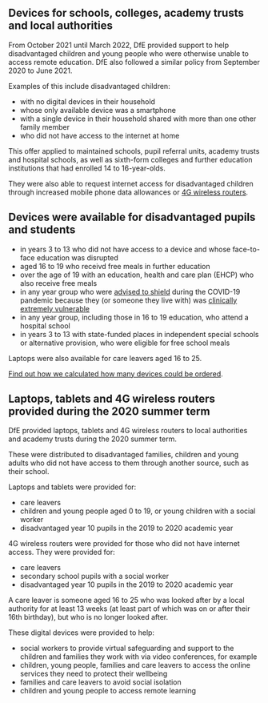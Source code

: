 ## Devices for schools, colleges, academy trusts and local authorities

From October 2021 until March 2022, DfE provided support to help disadvantaged children and young people who were otherwise unable to access remote education. DfE also followed a similar policy from September 2020 to June 2021.

Examples of this include disadvantaged children:

* with no digital devices in their household
* whose only available device was a smartphone
* with a single device in their household shared with more than one other family member
* who did not have access to the internet at home

This offer applied to maintained schools, pupil referral units, academy trusts and hospital schools, as well as sixth-form colleges and further education institutions that had enrolled 14 to 16-year-olds.

They were also able to request internet access for disadvantaged children through increased mobile phone data allowances or [4G wireless routers](/internet-access).

## Devices were available for disadvantaged pupils and students

* in years 3 to 13 who did not have access to a device and whose face-to-face education was disrupted
* aged 16 to 19 who receivd free meals in further education
* over the age of 19 with an education, health and care plan (EHCP) who also receive free meals
* in any year group who were [advised to shield](https://www.gov.uk/government/publications/guidance-on-shielding-and-protecting-extremely-vulnerable-persons-from-covid-19/guidance-on-shielding-and-protecting-extremely-vulnerable-persons-from-covid-19) during the COVID-19 pandemic because they (or someone they live with) was [clinically extremely vulnerable](https://www.gov.uk/government/publications/guidance-on-shielding-and-protecting-extremely-vulnerable-persons-from-covid-19/guidance-on-shielding-and-protecting-extremely-vulnerable-persons-from-covid-19#cev)
* in any year group, including those in 16 to 19 education, who attend a hospital school
* in years 3 to 13 with state-funded places in independent special schools or alternative provision, who were eligible for free school meals

Laptops were also available for care leavers aged 16 to 25.

[Find out how we calculated how many devices could be ordered](/devices/device-allocations).

## Laptops, tablets and 4G wireless routers provided during the 2020 summer term

DfE provided laptops, tablets and 4G wireless routers to local authorities and academy trusts during the 2020 summer term.

These were distributed to disadvantaged families, children and young adults who did not have access to them through another source, such as their school.

Laptops and tablets were provided for:

* care leavers
* children and young people aged 0 to 19, or young children with a social worker
* disadvantaged year 10 pupils in the 2019 to 2020 academic year

4G wireless routers were provided for those who did not have internet access. They were provided for:

* care leavers
* secondary school pupils with a social worker
* disadvantaged year 10 pupils in the 2019 to 2020 academic year

A care leaver is someone aged 16 to 25 who was looked after by a local authority for at least 13 weeks (at least part of which was on or after their 16th birthday), but who is no longer looked after.

These digital devices were provided to help:

* social workers to provide virtual safeguarding and support to the children and families they work with via video conferences, for example
* children, young people, families and care leavers to access the online services they need to protect their wellbeing
* families and care leavers to avoid social isolation
* children and young people to access remote learning

